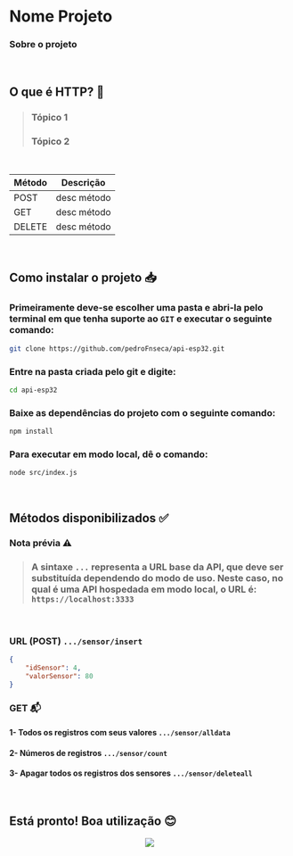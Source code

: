 # Nome Projeto
### Sobre o projeto

<br>

## O que é HTTP? 🤔
> ### Tópico 1
> ### Tópico 2

<br>

| Método | Descrição |
|--------|-----------|
|  POST  |desc método|
|GET     | desc método|
|DELETE| desc método|

<br>

## Como instalar o projeto 📥

### Primeiramente deve-se escolher uma pasta e abri-la pelo terminal em que tenha suporte ao ```GIT``` e executar o seguinte comando:
```bash
git clone https://github.com/pedroFnseca/api-esp32.git
```

### Entre na pasta criada pelo git e digite:
```bash
cd api-esp32
```

### Baixe as dependências do projeto com o seguinte comando:
```bash
npm install
```
### Para executar em modo local, dê o comando:
```bash
node src/index.js
```
<br>

## Métodos disponibilizados ✅
### Nota prévia ⚠️

> ### A sintaxe ```...``` representa a URL base da API, que deve ser substituída dependendo do modo de uso. Neste caso, no qual é uma API hospedada em modo local, o URL é: ```https://localhost:3333```

<br> 

### URL (POST) ```.../sensor/insert``` 
```json
{
    "idSensor": 4,      
    "valorSensor": 80
}
```
### GET 📬

#### 1- Todos os registros com seus valores ```.../sensor/alldata```
#### 2- Números de registros ```.../sensor/count```
#### 3- Apagar todos os registros dos sensores ```.../sensor/deleteall```

<br>

## Está pronto! Boa utilização 😊


<p align = "center">
<img src= "https://img.shields.io/badge/License-MIT-yellow.svg"/>
</p>
